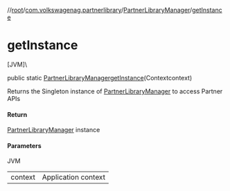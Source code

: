 //[root](../../../index.md)/[com.volkswagenag.partnerlibrary](../index.md)/[PartnerLibraryManager](index.md)/[getInstance](get-instance.md)

# getInstance

[JVM]\

public static [PartnerLibraryManager](index.md)[getInstance](get-instance.md)(Contextcontext)

Returns the Singleton instance of [PartnerLibraryManager](index.md) to access Partner APIs

#### Return

[PartnerLibraryManager](index.md) instance

#### Parameters

JVM

| | |
|---|---|
| context | Application context |
